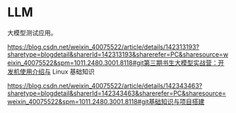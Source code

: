 
# LLM
大模型测试应用。



https://blog.csdn.net/weixin_40075522/article/details/142313193?sharetype=blogdetail&sharerId=142313193&sharerefer=PC&sharesource=weixin_40075522&spm=1011.2480.3001.8118#git第三期书生大模型实战营：开发机使用介绍与 Linux 基础知识


https://blog.csdn.net/weixin_40075522/article/details/142343463?sharetype=blogdetail&sharerId=142343463&sharerefer=PC&sharesource=weixin_40075522&spm=1011.2480.3001.8118#git基础知识与项目搭建
